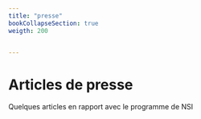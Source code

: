 ```yaml
---
title: "presse"
bookCollapseSection: true
weigth: 200


---
```


# Articles de presse

Quelques articles en rapport avec le programme de NSI

